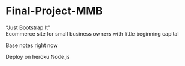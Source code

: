 # Final-Project-MMB

“Just Bootstrap It”  
Ecommerce site for small business owners with little beginning capital 


Base notes right now

Deploy on heroku
Node.js